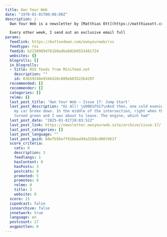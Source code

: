 ```yaml
---
title: Own Your Web
date: "1970-01-01T00:00:00Z"
description: |-
  Own Your Web is a newsletter by [Matthias Ott](https://matthiasott.com) about designing, building, creating, and publishing for and on the Web.

  Every other week, I send out an exclusive email full
params:
  feedlink: https://buttondown.com/ownyourweb/rss
  feedtype: rss
  feedid: b2238989d761b0adba602b9553481724
  websites: {}
  blogrolls: []
  in_blogrolls:
  - title: RSS feeds from Minifeed.net
    description: ""
    id: 83b59248e9346428c889eb03522b4297
  recommended: []
  recommender: []
  categories: []
  relme: {}
  last_post_title: 'Own Your Web – Issue 17: Jump Start'
  last_post_description: "Hi All! \U0001F917\nAnd then, one cold evening in December,
    my car broke down. In the middle of the intersection, right when the traffic lights
    turned green and I was about to leave. The engine, which had"
  last_post_date: "2025-01-01T18:03:52Z"
  last_post_link: https://newsletter.ownyourweb.site/archive/issue-17/
  last_post_categories: []
  last_post_language: ""
  last_post_guid: b8efb56eff01bbad49a3269cd007d617
  score_criteria:
    cats: 0
    description: 3
    feedlangs: 1
    hasContent: 0
    hasPosts: 3
    postcats: 0
    promoted: 5
    promotes: 0
    relme: 0
    title: 3
    website: 0
  score: 15
  ispodcast: false
  isnoarchive: false
  innetwork: true
  language: en
  postcount: 17
  avgpostlen: 0
---
```

